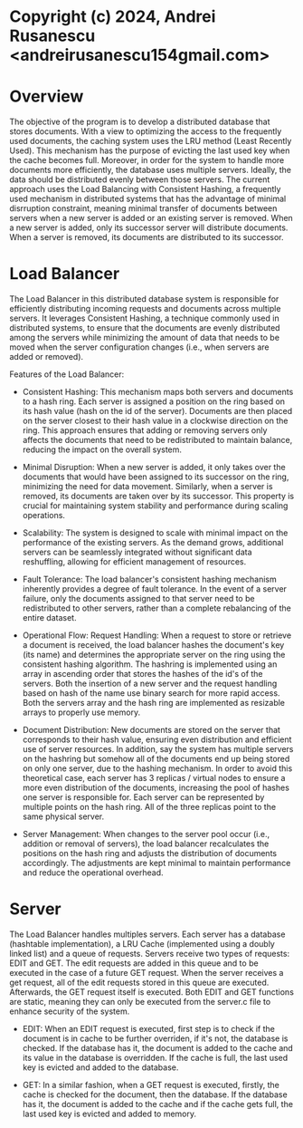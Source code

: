 # Copyright (c) 2024, Andrei Rusanescu <andreirusanescu154gmail.com>

# Overview
The objective of the program is to develop a distributed database that stores
documents. With a view to optimizing the access to the frequently used documents,
the caching system uses the LRU method (Least Recently Used). This mechanism has
the purpose of evicting the last used key when the cache becomes full. Moreover,
in order for the system to handle more documents more efficiently, the database
uses multiple servers. Ideally, the data should be distributed evenly between
those servers. The current approach uses the Load Balancing with Consistent
Hashing, a frequently used mechanism in distributed systems that has the advantage
of minimal disrruption constraint, meaning minimal transfer of documents between
servers when a new server is added or an existing server is removed. When a new
server is added, only its successor server will distribute documents. When a server
is removed, its documents are distributed to its successor.

# Load Balancer
The Load Balancer in this distributed database system is responsible for efficiently
distributing incoming requests and documents across multiple servers. It leverages
Consistent Hashing, a technique commonly used in distributed systems, to ensure that
the documents are evenly distributed among the servers while minimizing the amount of
data that needs to be moved when the server configuration changes (i.e., when servers
are added or removed).

Features of the Load Balancer:
* Consistent Hashing: This mechanism maps both servers and documents to a hash ring.
Each server is assigned a position on the ring based on its hash value (hash on the
id of the server). Documents are then placed on the server closest to their hash value
in a clockwise direction on the ring. This approach ensures that adding or removing
servers only affects the documents that need to be redistributed to maintain balance,
reducing the impact on the overall system.

* Minimal Disruption: When a new server is added, it only takes over the documents that
would have been assigned to its successor on the ring, minimizing the need for data
movement. Similarly, when a server is removed, its documents are taken over by its
successor. This property is crucial for maintaining system stability and performance
during scaling operations.

* Scalability: The system is designed to scale with minimal impact on the performance
of the existing servers. As the demand grows, additional servers can be seamlessly
integrated without significant data reshuffling, allowing for efficient management of
resources.

* Fault Tolerance: The load balancer's consistent hashing mechanism inherently
provides a degree of fault tolerance. In the event of a server failure, only
the documents assigned to that server need to be redistributed to other servers,
rather than a complete rebalancing of the entire dataset.

* Operational Flow:
Request Handling: When a request to store or retrieve a document is received, the
load balancer hashes the document's key (its name) and determines the appropriate
server on the ring using the consistent hashing algorithm. The hashring is
implemented using an array in ascending order that stores the hashes of the id's
of the servers. Both the insertion of a new server and the request handling based
on hash of the name use binary search for more rapid access. Both the servers
array and the hash ring are implemented as resizable arrays to properly use
memory.

* Document Distribution: New documents are stored on the server that corresponds
to their hash value, ensuring even distribution and efficient use of server resources.
In addition, say the system has multiple servers on the hashring but somehow all of
the documents end up being stored on only one server, due to the hashing mechanism.
In order to avoid this theoretical case, each server has 3 replicas / virtual nodes to
ensure a more even distribution of the documents, increasing the pool of hashes one
server is responsible for. Each server can be represented by multiple points on the
hash ring. All of the three replicas point to the same physical server.

* Server Management: When changes to the server pool occur (i.e., addition or removal
of servers), the load balancer recalculates the positions on the hash ring and adjusts
the distribution of documents accordingly. The adjustments are kept minimal to maintain
performance and reduce the operational overhead.

# Server
The Load Balancer handles multiples servers. Each server has a database (hashtable
implementation), a LRU Cache (implemented using a doubly linked list) and a queue of
requests. Servers receive two types of requests: EDIT and GET. The edit requests are
added in this queue and to be executed in the case of a future GET request. When the
server receives a get request, all of the edit requests stored in this queue are executed.
Afterwards, the GET request itself is executed. Both EDIT and GET functions are static,
meaning they can only be executed from the server.c file to enhance security of the system.

* EDIT:
When an EDIT request is executed, first step is to check if the document is in cache to
be further overriden, if it's not, the database is checked. If the database has it, the
document is added to the cache and its value in the database is overridden. If the cache
is full, the last used key is evicted and added to the database.

* GET:
In a similar fashion, when a GET request is executed, firstly, the cache is checked for
the document, then the database. If the database has it, the document is added to the
cache and if the cache gets full, the last used key is evicted and added to memory.

